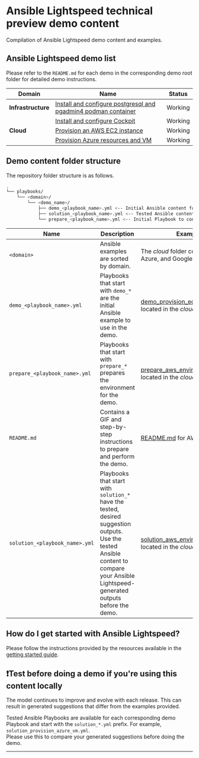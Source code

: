 # Ansible Lightspeed technical preview demo content

Compilation of Ansible Lightspeed demo content and examples.

## Ansible Lightspeed demo list

Please refer to the `README.md` for each demo in the corresponding demo root folder for detailed demo instructions.

| **Domain**         | **Name**                                                                                                       | **Status** |
|--------------------|----------------------------------------------------------------------------------------------------------------|------------|
| **Infrastructure** | [Install and configure postgresql and pgadmin4 podman container](./playbooks/infra/install_pgsql_and_pgadmin/) | Working    |
|                    | [Install and configure Cockpit](./playbooks/infra/install_cockpit/README.md)                                   | Working    |
| **Cloud**          | [Provision an AWS EC2 instance](./playbooks/cloud/aws/README.md)                                               | Working    |
|                    | [Provision Azure resources and VM](./playbooks/cloud/azure/README.md)                                          | Working    |


## Demo content folder structure

The repository folder structure is as follows.

```bash
.
└── playbooks/
    └── <domain>/
        └── <demo_name>/
            ├── demo_<playbook_name>.yml <-- Initial Ansible content for demo.
            ├── solution_<playbook_name>.yml <-- Tested Ansible content for comparison.
            └── prepare_<playbook_name>.yml <-- Initial Playbook to configure the demo environment.
```

| **Name**                       | **Description**                                                                                                                                                                                                        | **Example**                                                          |
|--------------------------------|------------------------------------------------------------------------------------------------------------------------------------------------------------------------------------------------------------------------|----------------------------------------------------------------------|
| `<domain>`                     | Ansible examples are sorted by domain.                                                                                                                                                                                 | The _cloud_ folder contains AWS, Azure, and Google Cloud content.    |
| `demo_<playbook_name>.yml`     | Playbooks that start with `demo_*` are the initial Ansible example to use in the demo.                                                                                                                                 | [demo_provision_ec2_instance.yml](./playbooks/cloud/aws/demo_provision_ec2_instance.yml) located in the _cloud/aws_ folder. |
| `prepare_<playbook_name>.yml`  | Playbooks that start with `prepare_*` prepares the environment for the demo.                                                                                                                                           |[prepare_aws_environment.yml](./playbooks/cloud/aws/prepare_aws_environment.yml) located in the _cloud/aws_ folder.     |
| `README.md`                    | Contains a GIF and step-by-step instructions to prepare and perform the demo.                                                                                                                                          | [README.md](./playbooks/cloud/aws/README.md) for AWS EC2 demo.                                       |
| `solution_<playbook_name>.yml` | Playbooks that start with  `solution_*` have the tested, desired suggestion outputs. Use the tested Ansible content to compare your Ansible Lightspeed-generated outputs before the demo. | [solution_aws_environment.yml](./playbooks/cloud/aws/solution_provision_ec2_instance.yml) located in the _cloud/aws_ folder.    |

## How do I get started with Ansible Lightspeed?

Please follow the instructions provided by the resources available in the [getting started guide](./docs/getting_started.md).

## ❗️Test before doing a demo if you're using this content locally

The model continues to improve and evolve with each release. This can result in generated suggestions that differ from the examples provided.

Tested Ansible Playbooks are available for each corresponding demo Playbook and start with the `solution_*.yml` prefix. For example, `solution_provision_azure_vm.yml`.  
Please use this to compare your generated suggestions before doing the demo.

---
